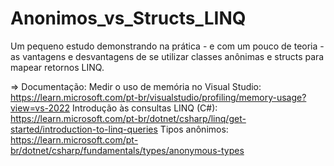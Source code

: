# Anonimos_vs_Structs_LINQ
Um pequeno estudo demonstrando na prática - e com um pouco de teoria - as vantagens e desvantagens de se utilizar classes anônimas e structs para mapear retornos LINQ.

=> Documentação: 
Medir o uso de memória no Visual Studio: https://learn.microsoft.com/pt-br/visualstudio/profiling/memory-usage?view=vs-2022
Introdução às consultas LINQ (C#): https://learn.microsoft.com/pt-br/dotnet/csharp/linq/get-started/introduction-to-linq-queries
Tipos anônimos: https://learn.microsoft.com/pt-br/dotnet/csharp/fundamentals/types/anonymous-types

